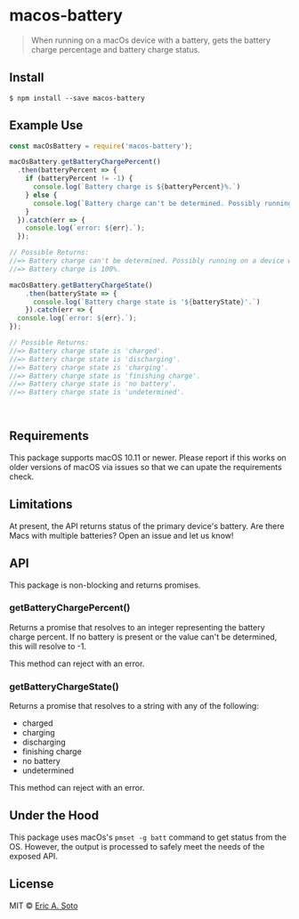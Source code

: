 # macos-battery

> When running on a macOs device with a battery, gets the battery charge percentage and battery charge status.


## Install

```
$ npm install --save macos-battery
```


## Example Use

```js
const macOsBattery = require('macos-battery');

macOsBattery.getBatteryChargePercent()
  .then(batteryPercent => {
    if (batteryPercent != -1) {
      console.log(`Battery charge is ${batteryPercent}%.`)
    } else {
      console.log(`Battery charge can't be determined. Possibly running on a device with no battery.`)
    }
  }).catch(err => {
    console.log(`error: ${err}.`);
  });

// Possible Returns:
//=> Battery charge can't be determined. Possibly running on a device with no battery.
//=> Battery charge is 100%.

macOsBattery.getBatteryChargeState()
    .then(batteryState => {
      console.log(`Battery charge state is '${batteryState}'.`)
    }).catch(err => {
  console.log(`error: ${err}.`);
});

// Possible Returns:
//=> Battery charge state is 'charged'.
//=> Battery charge state is 'discharging'.
//=> Battery charge state is 'charging'.
//=> Battery charge state is 'finishing charge'.
//=> Battery charge state is 'no battery'.
//=> Battery charge state is 'undetermined'.

     
```

## Requirements

This package supports macOS 10.11 or newer. Please report if this works on older versions of macOS via issues so that we can upate the requirements check.

## Limitations

At present, the API returns status of the primary device's battery. Are there Macs with multiple batteries? Open an issue and let us know!

## API

This package is non-blocking and returns promises.

### getBatteryChargePercent()

Returns a promise that resolves to an integer representing the battery charge percent. If no battery is present or the value can't be determined, this will resolve to -1.

This method can reject with an error.

### getBatteryChargeState()

Returns a promise that resolves to a string with any of the following:
- charged
- charging
- discharging
- finishing charge
- no battery
- undetermined

This method can reject with an error.

## Under the Hood

This package uses macOs's `pmset -g batt` command to get status from the OS. However, the output is processed to safely meet the needs of the exposed API.

## License

MIT © [Eric A. Soto](https://ericsoto.net/)
